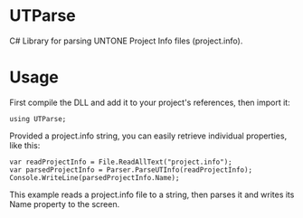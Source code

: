# UTParse
C# Library for parsing UNTONE Project Info files (project.info).
# Usage
First compile the DLL and add it to your project's references, then import it:
```
using UTParse;
```
Provided a project.info string, you can easily retrieve individual properties, like this:
```
var readProjectInfo = File.ReadAllText("project.info");
var parsedProjectInfo = Parser.ParseUTInfo(readProjectInfo);
Console.WriteLine(parsedProjectInfo.Name);
```
This example reads a project.info file to a string, then parses it and writes its Name property to the screen.
